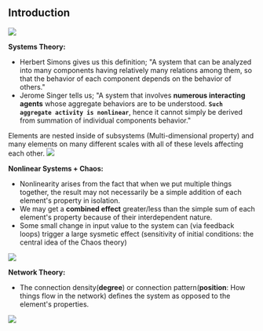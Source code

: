 ## Introduction
<img src="https://user-images.githubusercontent.com/31917400/65374429-a3e38680-dc81-11e9-887a-ce3802f0daa8.jpg" />

__Systems Theory:__ 
 - Herbert Simons gives us this definition; "A system that can be analyzed into many components having relatively many relations among them, so that the behavior of each component depends on the behavior of others."
 - Jerome Singer tells us; "A system that involves **numerous interacting agents** whose aggregate behaviors are to be understood. **`Such aggregate activity is nonlinear`**, hence it cannot simply be derived from summation of individual components behavior."

Elements are nested inside of subsystems (Multi-dimensional property) and many elements on many different scales with all of these levels affecting each other. 
<img src="https://user-images.githubusercontent.com/31917400/65376419-6f7ac500-dc97-11e9-889f-215a08fda75a.jpg" />

__Nonlinear Systems + Chaos:__
 - Nonlinearity arises from the fact that when we put multiple things together, the result may not necessarily be a simple addition of each element's property in isolation. 
 - We may get a **combined effect** greater/less than the simple sum of each element's property because of their interdependent nature. 
 - Some small change in input value to the system can (via feedback loops) trigger a large sysmetic effect (sensitivity of initial conditions: the central idea of the Chaos theory) 
<img src="https://user-images.githubusercontent.com/31917400/65376608-e1540e00-dc99-11e9-8c0f-a4c4929ef4e1.jpg" />
 
__Network Theory:__
 - The connection density(**degree**) or connection pattern(**position**: How things flow in the network) defines the system as opposed to the element's properties. 
<img src="https://user-images.githubusercontent.com/31917400/65376769-b66ab980-dc9b-11e9-83e2-e2e0b4a37910.jpg" />









